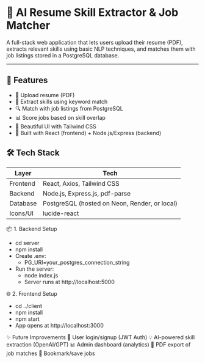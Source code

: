 # 🧠 AI Resume Skill Extractor & Job Matcher

A full-stack web application that lets users upload their resume (PDF), extracts relevant skills using basic NLP techniques, and matches them with job listings stored in a PostgreSQL database.

---

## 🚀 Features

- 📄 Upload resume (PDF)
- 🧠 Extract skills using keyword match
- 🔍 Match with job listings from PostgreSQL
- 📊 Score jobs based on skill overlap
- 🎨 Beautiful UI with Tailwind CSS
- 📡 Built with React (frontend) + Node.js/Express (backend)

## 🛠️ Tech Stack

| Layer     | Tech                             |
|-----------|----------------------------------|
| Frontend  | React, Axios, Tailwind CSS        |
| Backend   | Node.js, Express.js, pdf-parse    |
| Database  | PostgreSQL (hosted on Neon, Render, or local) |
| Icons/UI  | lucide-react                      |


📦 1. Backend Setup
- cd server
- npm install
- Create .env:
  - PG_URI=your_postgres_connection_string
- Run the server:
  - node index.js
  - Server runs at http://localhost:5000
 
🌐 2. Frontend Setup
- cd ../client
- npm install
- npm start
- App opens at http://localhost:3000

✨ Future Improvements
  🔐 User login/signup (JWT Auth)
  💡 AI-powered skill extraction (OpenAI/GPT)
  📊 Admin dashboard (analytics)
  📄 PDF export of job matches
  📌 Bookmark/save jobs
